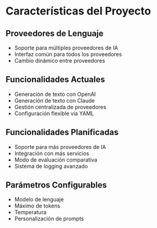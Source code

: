 # Características del Proyecto

## Proveedores de Lenguaje
- Soporte para múltiples proveedores de IA
- Interfaz común para todos los proveedores
- Cambio dinámico entre proveedores

## Funcionalidades Actuales
- Generación de texto con OpenAI
- Generación de texto con Claude
- Gestión centralizada de proveedores
- Configuración flexible via YAML

## Funcionalidades Planificadas
- Soporte para más proveedores de IA
- Integración con más servicios
- Modo de evaluación comparativa
- Sistema de logging avanzado

## Parámetros Configurables
- Modelo de lenguaje
- Máximo de tokens
- Temperatura
- Personalización de prompts
